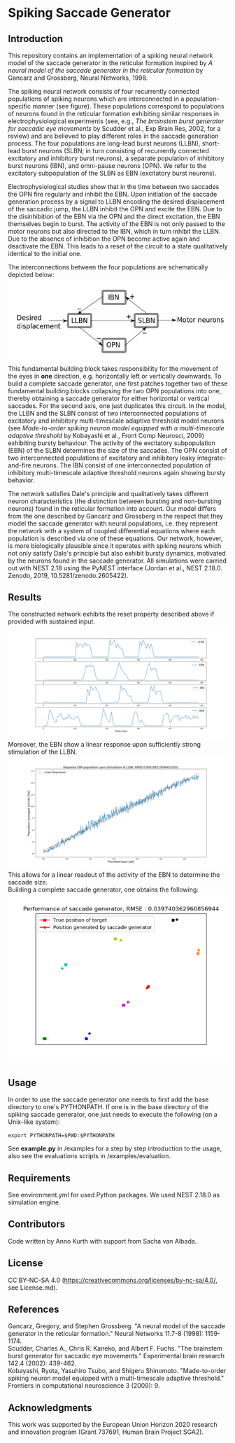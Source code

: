 # Spiking Saccade Generator

## Introduction
This repository contains an implementation of a spiking neural network model of the saccade generator in the reticular formation inspired by *A neural model of the saccade generator in the reticular formation* by Gancarz and Grossberg, Neural Networks, 1998.  

The spiking neural network consists of four recurrently connected populations of spiking neurons which are interconnected in a population-specific manner (see figure). 
These populations correspond to populations of neurons found in the reticular formation exhibiting similar responses in electrophysiological experiments (see, e.g., *The brainstem burst generator for saccadic eye movements* by Scudder et al., Exp Brain Res, 2002, for a review) and are believed to play different roles in the saccade generation process. 
The four populations are long-lead burst neurons (LLBN), short-lead burst neurons (SLBN; in turn consisting of recurrently connected excitatory and inhibitory burst neurons), a separate population of inhibitory burst neurons (IBN), and omni-pause neurons (OPN). We refer to the excitatory subpopulation of the SLBN as EBN (excitatory burst neurons).

Electrophysiological studies show that in the time between two saccades the OPN fire regularly and inhibit the EBN. 
Upon initiation of the saccade generation process by a signal to LLBN encoding the desired displacement of the saccadic jump, the LLBN inhibit the OPN and excite the EBN. 
Due to the disinhibition of the EBN via the OPN and the direct excitation, the EBN themselves begin to burst. 
The activity of the EBN is not only passed to the motor neurons but also directed to the IBN, which in turn inhibit the LLBN. 
Due to the absence of inhibition the OPN become active again and deactivate the EBN.
This leads to a reset of the circuit to a state qualitatively identical to the initial one.

The interconnections between the four populations are schematically depicted below:  
![](figures/burst_generator.png)  
This fundamental building block takes responsibility for the movement of the eyes in **one** direction, e.g. horizontally left or vertically downwards.
To build a complete saccade generator, one first patches together two of these fundamental building blocks collapsing the two OPN populations into one, thereby obtaining a saccade generator for either horizontal or vertical saccades. 
For the second axis, one just duplicates this circuit.
In the model, the LLBN and the SLBN consist of two interconnected populations of excitatory and inhibitory multi-timescale adaptive threshold model neurons (see *Made-to-order spiking neuron model equipped with a multi-timescale adaptive threshold* by Kobayashi et al., Front Comp Neurosci, 2009) exhibiting bursty behaviour.
The activity of the excitatory subpopulation (EBN) of the SLBN determines the size of the saccades.
The OPN consist of two interconnected populations of excitatory and inhibitory leaky integrate-and-fire neurons.
The IBN consist of one interconnected population of inhibitory multi-timescale adaptive threshold neurons again showing bursty behavior.

The network satisfies Dale's principle and qualitatively takes different neuron characteristics (the distinction between bursting and non-bursting neurons) found in the reticular formation into account.
Our model differs from the one described by Gancarz and Grossberg in the respect that they model the saccade generator with neural populations, i.e. they represent the network with a system of coupled differential equations where each population is described via one of these equations.
Our network, however, is more biologically plausible since it operates with spiking neurons which not only satisfy Dale's principle
but also exhibit bursty dynamics, motivated by the neurons found in the saccade generator.
All simulations were carried out with NEST 2.18 using the PyNEST interface (Jordan et al., NEST 2.18.0. Zenodo, 2019, 10.5281/zenodo.2605422).
## Results
The constructed network exhibits the reset property described above if provided with sustained input.  
![](figures/response_saccade_generator_populations.png)  
Moreover, the EBN show a linear response upon sufficiently strong stimulation of the LLBN.  
![](figures/response_saccade_generator_ebn.png)  
This allows for a linear readout of the activity of the EBN to determine the saccade size.  
Building a complete saccade generator, one obtains the following:  
![](figures/performance_saccade_generator.png)

## Usage
In order to use the saccade generator one needs to first add the base directory to one's PYTHONPATH. If one is in the base directory of the spiking saccade generator, one just needs to execute the following (on a Unix-like system):
```
export PYTHONPATH=$PWD:$PYTHONPATH
```
See **example.py** in /examples for a step by step introduction to the usage, also see the evaluations scripts in /examples/evaluation.
## Requirements
See environment.yml for used Python packages. We used NEST 2.18.0 as simulation engine.

## Contributors
Code written by Anno Kurth with support from Sacha van Albada.

## License
CC BY-NC-SA 4.0 (https://creativecommons.org/licenses/by-nc-sa/4.0/, see License.md).
## References
Gancarz, Gregory, and Stephen Grossberg. "A neural model of the saccade generator in the reticular formation." Neural Networks 11.7-8 (1998): 1159-1174.  
Scudder, Charles A., Chris R. Kaneko, and Albert F. Fuchs. "The brainstem burst generator for saccadic eye movements." Experimental brain research 142.4 (2002): 439-462.  
Kobayashi, Ryota, Yasuhiro Tsubo, and Shigeru Shinomoto. "Made-to-order spiking neuron model equipped with a multi-timescale adaptive threshold." Frontiers in computational neuroscience 3 (2009): 9.
## Acknowledgments
This work was supported by the European Union Horizon 2020 research and innovation program (Grant 737691, Human Brain Project SGA2).
